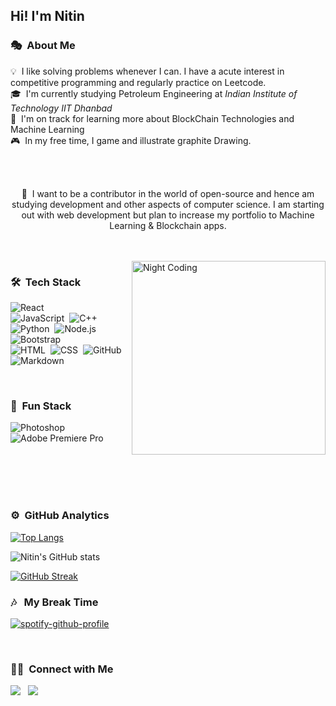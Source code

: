<h2>Hi! I'm Nitin</h2>

<!--&nbsp; -->

### 🎭 &nbsp;About Me

💡 &nbsp;I like solving problems whenever I can. I have a acute interest in competitive programming and regularly practice on Leetcode.\
🎓 &nbsp;I'm currently studying Petroleum Engineering at *Indian Institute of Technology IIT Dhanbad*\
📃 &nbsp;I'm on track for learning more about BlockChain Technologies and Machine Learning\
🎮 &nbsp;In my free time, I game and illustrate graphite Drawing.

<br>
<br>
<p align ="center">
🐼 &nbsp;I want to be a contributor in the world of open-source and hence am studying development and other aspects of computer science. I am starting out with web development but plan to increase my portfolio to Machine Learning & Blockchain apps.
</p>
<br>
<br>




<img alt="Night Coding" src="./assets/gif.gif" align="right" width="310"/>

### 🛠 &nbsp;Tech Stack

![React](https://img.shields.io/badge/-React-05122A?style=flat&logo=react)&nbsp;\
![JavaScript](https://img.shields.io/badge/-JavaScript-05122A?style=flat&logo=javascript)&nbsp;
![C++](https://img.shields.io/badge/-C++-05122A?style=flat&logo=C%2B%2B&logoColor=00599C)&nbsp;\
![Python](https://img.shields.io/badge/-Python-05122A?style=flat&logo=python)&nbsp;
![Node.js](https://img.shields.io/badge/-Node.js-05122A?style=flat&logo=node.js)&nbsp;
![Bootstrap](https://img.shields.io/badge/-Bootstrap-05122A?style=flat&logo=bootstrap&logoColor=563D7C)\
![HTML](https://img.shields.io/badge/-HTML-05122A?style=flat&logo=HTML5)&nbsp;
![CSS](https://img.shields.io/badge/-CSS-05122A?style=flat&logo=CSS3&logoColor=1572B6)&nbsp;
![GitHub](https://img.shields.io/badge/-GitHub-05122A?style=flat&logo=github)&nbsp;
![Markdown](https://img.shields.io/badge/-Markdown-05122A?style=flat&logo=markdown)

<br>


### 🎈 &nbsp;Fun Stack


![Photoshop](https://img.shields.io/badge/-Photoshop-05122A?style=flat&logo=adobe-photoshop)&nbsp;
![Adobe Premiere Pro](https://img.shields.io/badge/Adobe%20Premiere%20Pro-9999FF.svg?color=05122A&style=flat&logo=Adobe%20Premiere%20Pro&logoColor=violet)
<br>
<br>

<br>
<br>
<br>

### ⚙️ &nbsp;GitHub Analytics

[![Top Langs](https://github-readme-stats.vercel.app/api/top-langs/?username=anuraghazra&theme=dracula&layout=compact)](https://github.com/anuraghazra/github-readme-stats)


![Nitin's GitHub stats](https://github-readme-stats.vercel.app/api?username=nitin06890&hide=contribs&show_icons=true&theme=dracula)

[![GitHub Streak](http://github-readme-streak-stats.herokuapp.com?user=nitin06890&theme=radical&date_format=M%20j%5B%2C%20Y%5D&dates=26FFB6)](https://git.io/streak-stats)


### 🎶 &nbsp; My Break Time
<p align ="center">
  
[![spotify-github-profile](https://spotify-github-profile.vercel.app/api/view?uid=o0jfqb6n8lnlml06430ae1y9l&cover_image=true&theme=default&bar_color=ff007b&bar_color_cover=false)](https://spotify-github-profile.vercel.app/api/view?uid=o0jfqb6n8lnlml06430ae1y9l&redirect=true)

</p>

<br>


### 🤝🏻 &nbsp;Connect with Me
<a href="mailto:nitin06890@gmail.com"><img src="https://img.shields.io/badge/Gmail-D14836?style=for-the-badge&logo=gmail&logoColor=white"/></a> &nbsp; 
<a href="https://www.linkedin.com/in/nitin06890/"><img src="https://img.shields.io/badge/LinkedIn-0077B5?style=for-the-badge&logo=linkedin&logoColor=white"/>
